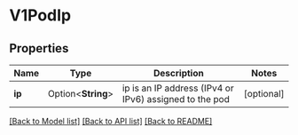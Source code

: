 # V1PodIp

## Properties

Name | Type | Description | Notes
------------ | ------------- | ------------- | -------------
**ip** | Option<**String**> | ip is an IP address (IPv4 or IPv6) assigned to the pod | [optional]

[[Back to Model list]](../README.md#documentation-for-models) [[Back to API list]](../README.md#documentation-for-api-endpoints) [[Back to README]](../README.md)


